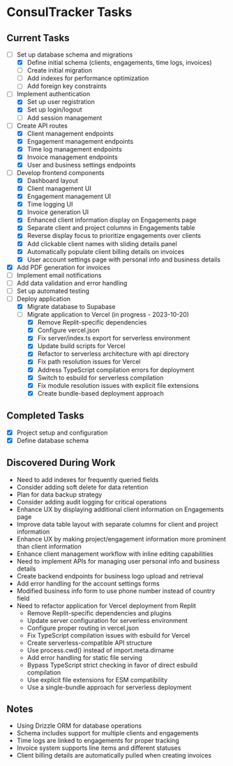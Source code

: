 # ConsulTracker Tasks

## Current Tasks
- [ ] Set up database schema and migrations
  - [x] Define initial schema (clients, engagements, time logs, invoices)
  - [ ] Create initial migration
  - [ ] Add indexes for performance optimization
  - [ ] Add foreign key constraints
- [ ] Implement authentication
  - [x] Set up user registration
  - [x] Set up login/logout
  - [ ] Add session management
- [ ] Create API routes
  - [x] Client management endpoints
  - [x] Engagement management endpoints
  - [x] Time log management endpoints
  - [x] Invoice management endpoints
  - [x] User and business settings endpoints
- [ ] Develop frontend components
  - [x] Dashboard layout
  - [x] Client management UI
  - [x] Engagement management UI
  - [x] Time logging UI
  - [x] Invoice generation UI
  - [x] Enhanced client information display on Engagements page
  - [x] Separate client and project columns in Engagements table
  - [x] Reverse display focus to prioritize engagements over clients
  - [x] Add clickable client names with sliding details panel
  - [x] Automatically populate client billing details on invoices
  - [x] User account settings page with personal info and business details
- [x] Add PDF generation for invoices
- [ ] Implement email notifications
- [ ] Add data validation and error handling
- [ ] Set up automated testing
- [ ] Deploy application
  - [x] Migrate database to Supabase
  - [ ] Migrate application to Vercel (in progress - 2023-10-20)
    - [x] Remove Replit-specific dependencies
    - [x] Configure vercel.json
    - [x] Fix server/index.ts export for serverless environment
    - [x] Update build scripts for Vercel
    - [x] Refactor to serverless architecture with api directory
    - [x] Fix path resolution issues for Vercel
    - [x] Address TypeScript compilation errors for deployment
    - [x] Switch to esbuild for serverless compilation
    - [x] Fix module resolution issues with explicit file extensions
    - [x] Create bundle-based deployment approach

## Completed Tasks
- [x] Project setup and configuration
- [x] Define database schema

## Discovered During Work
- Need to add indexes for frequently queried fields
- Consider adding soft delete for data retention
- Plan for data backup strategy
- Consider adding audit logging for critical operations
- Enhance UX by displaying additional client information on Engagements page
- Improve data table layout with separate columns for client and project information
- Enhance UX by making project/engagement information more prominent than client information
- Enhance client management workflow with inline editing capabilities
- Need to implement APIs for managing user personal info and business details
- Create backend endpoints for business logo upload and retrieval
- Add error handling for the account settings forms
- Modified business info form to use phone number instead of country field
- Need to refactor application for Vercel deployment from Replit
  - Remove Replit-specific dependencies and plugins
  - Update server configuration for serverless environment
  - Configure proper routing in vercel.json
  - Fix TypeScript compilation issues with esbuild for Vercel
  - Create serverless-compatible API structure
  - Use process.cwd() instead of import.meta.dirname
  - Add error handling for static file serving
  - Bypass TypeScript strict checking in favor of direct esbuild compilation
  - Use explicit file extensions for ESM compatibility
  - Use a single-bundle approach for serverless deployment

## Notes
- Using Drizzle ORM for database operations
- Schema includes support for multiple clients and engagements
- Time logs are linked to engagements for proper tracking
- Invoice system supports line items and different statuses 
- Client billing details are automatically pulled when creating invoices 